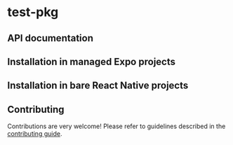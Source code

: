 # test-pkg



## API documentation

## Installation in managed Expo projects

## Installation in bare React Native projects

## Contributing

Contributions are very welcome! Please refer to guidelines described in the [contributing guide](https://github.com/expo/expo#contributing).
